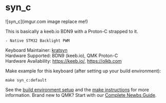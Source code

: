 # syn_c

![syn_c](imgur.com image replace me!)

This is basically a keeb.io BDN9 with a Proton-C strapped to it.  

    - Native STM32 Backlight PWM

Keyboard Maintainer: [kratsyn](https://github.com/kratsyn)  
Hardware Supported: BDN9 (keeb.io), QMK Proton-C  
Hardware Availability: https://keeb.io/, https://olkb.com  

Make example for this keyboard (after setting up your build environment):

    make syn_c:default

See the [build environment setup](https://docs.qmk.fm/#/getting_started_build_tools) and the [make instructions](https://docs.qmk.fm/#/getting_started_make_guide) for more information. Brand new to QMK? Start with our [Complete Newbs Guide](https://docs.qmk.fm/#/newbs).
